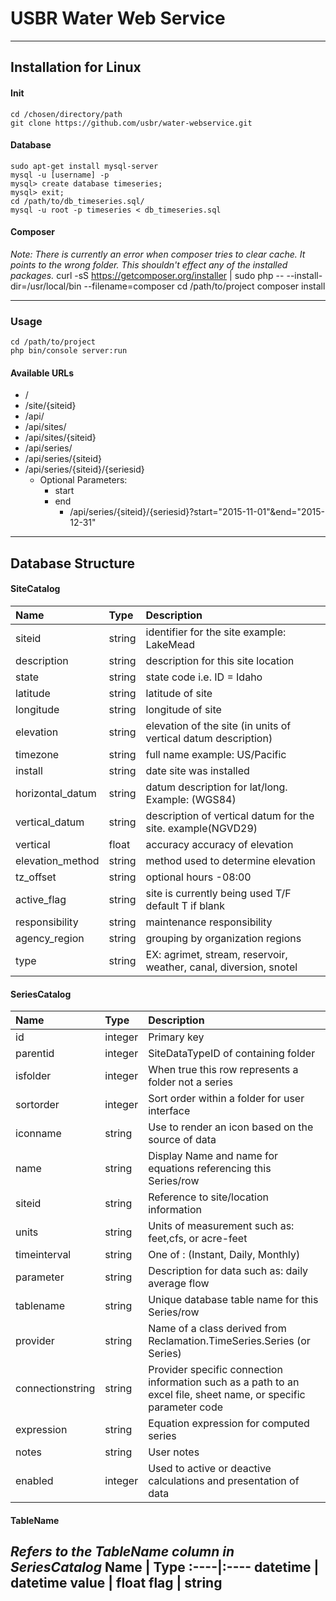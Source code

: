 # USBR Water Web Service
---
## Installation for Linux
#### Init
    cd /chosen/directory/path
    git clone https://github.com/usbr/water-webservice.git

#### Database
    sudo apt-get install mysql-server
    mysql -u [username] -p
    mysql> create database timeseries;
    mysql> exit;
    cd /path/to/db_timeseries.sql/
    mysql -u root -p timeseries < db_timeseries.sql

#### Composer
*Note: There is currently an error when composer tries to clear cache. It points to the wrong folder. This shouldn't effect any of the installed packages.*
    curl -sS https://getcomposer.org/installer | sudo php -- --install-dir=/usr/local/bin --filename=composer
    cd /path/to/project
    composer install

---

### Usage
    cd /path/to/project
    php bin/console server:run

#### Available URLs
- /
- /site/{siteid}
- /api/
- /api/sites/
- /api/sites/{siteid}
- /api/series/
- /api/series/{siteid}
- /api/series/{siteid}/{seriesid}
  - Optional Parameters:
    - start
    - end
      - /api/series/{siteid}/{seriesid}?start="2015-11-01"&end="2015-12-31"
---
## Database Structure
#### SiteCatalog
Name | Type | Description
:----|:----|:----
siteid | string |	identifier for the site example: LakeMead
description| string |	description for this site location
state | string |	state code i.e. ID = Idaho
latitude | string |	latitude of site
longitude | string |	longitude of site
elevation | string |	elevation of the site (in units of vertical datum description)
timezone | string |	full name example: US/Pacific
install | string |	date site was installed
horizontal_datum | string |	datum description for lat/long. Example: (WGS84)
vertical_datum | string |	description of vertical datum for the site. example(NGVD29)
vertical | float | accuracy	accuracy of elevation
elevation_method | string |	method used to determine elevation
tz_offset | string |	optional hours -08:00
active_flag | string |	site is currently being used T/F default T if blank
responsibility | string |	maintenance responsibility
agency_region | string |	grouping by organization regions
type | string | EX: agrimet, stream, reservoir, weather, canal, diversion, snotel

#### SeriesCatalog
|Name|Type|Description
|:----|:----|:----
|id|integer|Primary key|
|parentid|integer|SiteDataTypeID of containing folder|
|isfolder|integer|When true this row represents a folder not a series|
|sortorder|integer|Sort order within a folder for user interface|
|iconname|string|Use to render an icon based on the source of data|
|name|string|Display Name and name for equations referencing this Series/row|
|siteid|string|Reference to site/location information|
|units|string|Units of measurement such as: feet,cfs, or acre-feet|
|timeinterval|string|One of : (Instant, Daily, Monthly)|
|parameter|string|Description for data such as: daily average flow|
|tablename|string|Unique database table name for this Series/row|
|provider|string|Name of a class derived from Reclamation.TimeSeries.Series (or Series)|
|connectionstring|string|Provider specific connection information such as a path to an excel file, sheet name, or specific parameter code|
|expression|string|Equation expression for computed series|
|notes|string|User notes|
|enabled|integer|Used to active or deactive calculations and presentation of data|

#### TableName
*Refers to the TableName column in SeriesCatalog*
Name | Type
:----|:----
datetime | datetime
value | float
flag | string
---
